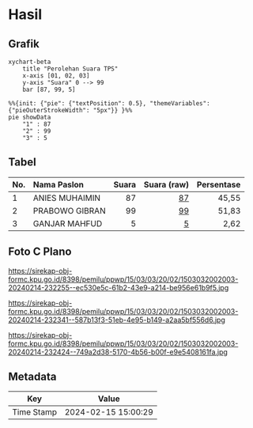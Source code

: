 # Hasil

## Grafik

```mermaid
xychart-beta
    title "Perolehan Suara TPS"
    x-axis [01, 02, 03]
    y-axis "Suara" 0 --> 99
    bar [87, 99, 5]
```

```mermaid
%%{init: {"pie": {"textPosition": 0.5}, "themeVariables": {"pieOuterStrokeWidth": "5px"}} }%%
pie showData
    "1" : 87
    "2" : 99
    "3" : 5
```

## Tabel

| No. | Nama Paslon    | Suara | Suara (raw) | Persentase |
|:--- |:-------------- | -----:| -----------:| ----------:|
| 1   | ANIES MUHAIMIN | 87    | [87][p-1]   | 45,55      |
| 2   | PRABOWO GIBRAN | 99    | [99][p-2]   | 51,83      |
| 3   | GANJAR MAHFUD  | 5     | [5][p-3]    | 2,62       |


[p-1]: https://github.com/gigit-pemilu/pemilu-2024-15-jambi/blob/main/pilpres/hitung-suara/sub/15-jambi/sub/03-sarolangun/sub/03-sarolangun/sub/2002-bernai/sub/003-tps/sub/paslon-1.txt
[p-2]: https://github.com/gigit-pemilu/pemilu-2024-15-jambi/blob/main/pilpres/hitung-suara/sub/15-jambi/sub/03-sarolangun/sub/03-sarolangun/sub/2002-bernai/sub/003-tps/sub/paslon-2.txt
[p-3]: https://github.com/gigit-pemilu/pemilu-2024-15-jambi/blob/main/pilpres/hitung-suara/sub/15-jambi/sub/03-sarolangun/sub/03-sarolangun/sub/2002-bernai/sub/003-tps/sub/paslon-3.txt

## Foto C Plano

https://sirekap-obj-formc.kpu.go.id/8398/pemilu/ppwp/15/03/03/20/02/1503032002003-20240214-232255--ec530e5c-61b2-43e9-a214-be956e61b9f5.jpg

https://sirekap-obj-formc.kpu.go.id/8398/pemilu/ppwp/15/03/03/20/02/1503032002003-20240214-232341--587b13f3-51eb-4e95-b149-a2aa5bf556d6.jpg

https://sirekap-obj-formc.kpu.go.id/8398/pemilu/ppwp/15/03/03/20/02/1503032002003-20240214-232424--749a2d38-5170-4b56-b00f-e9e5408161fa.jpg


## Metadata

| Key        | Value               |
| ---------- | ------------------- |
| Time Stamp | 2024-02-15 15:00:29 |



